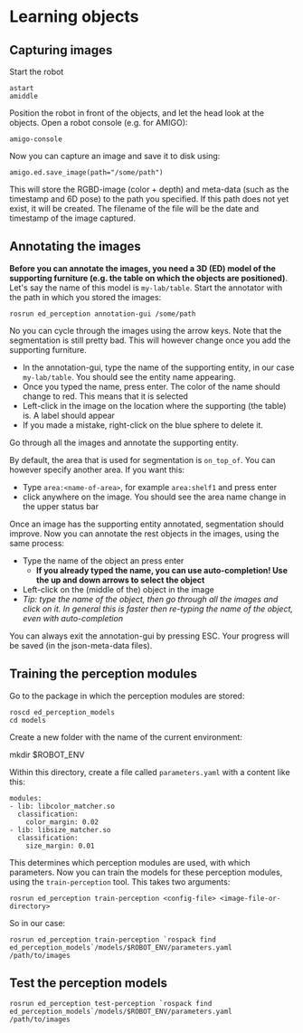# Learning objects

## Capturing images

Start the robot

    astart
    amiddle

Position the robot in front of the objects, and let the head look at the objects. Open a robot console (e.g. for AMIGO):

    amigo-console

Now you can capture an image and save it to disk using:

    amigo.ed.save_image(path="/some/path")

This will store the RGBD-image (color + depth) and meta-data (such as the timestamp and 6D pose) to the path you specified. If this path does not yet exist, it will be created. The filename of the file will be the date and timestamp of the image captured.

## Annotating the images

**Before you can annotate the images, you need a 3D (ED) model of the supporting furniture (e.g. the table on which the objects are positioned)**. Let's say the name of this model is `my-lab/table`. Start the annotator with the path in which you stored the images:

    rosrun ed_perception annotation-gui /some/path

No you can cycle through the images using the arrow keys. Note that the segmentation is still pretty bad. This will however change once you add the supporting furniture.

  * In the annotation-gui, type the name of the supporting entity, in our case `my-lab/table`. You should see the entity name appearing.
  * Once you typed the name, press enter. The color of the name should change to red. This means that it is selected
  * Left-click in the image on the location where the supporting (the table) is. A label should appear
  * If you made a mistake, right-click on the blue sphere to delete it.

Go through all the images and annotate the supporting entity.

By default, the area that is used for segmentation is `on_top_of`. You can however specify another area. If you want this:

  * Type `area:<name-of-area>`, for example `area:shelf1` and press enter
  * click anywhere on the image. You should see the area name change in the upper status bar

Once an image has the supporting entity annotated, segmentation should improve. Now you can annotate the rest objects in the images, using the same process:

  * Type the name of the object an press enter
    * **If you already typed the name, you can use auto-completion! Use the up and down arrows to select the object**
  * Left-click on the (middle of the) object in the image
  * *Tip: type the name of the object, then go through all the images and click on it. In general this is faster then re-typing the name of the object, even with auto-completion*

You can always exit the annotation-gui by pressing ESC. Your progress will be saved (in the json-meta-data files).

## Training the perception modules

Go to the package in which the perception modules are stored:

    roscd ed_perception_models
    cd models

Create a new folder with the name of the current environment:

   mkdir $ROBOT_ENV

Within this directory, create a file called `parameters.yaml` with a content like this:

    modules:
    - lib: libcolor_matcher.so
      classification:
        color_margin: 0.02
    - lib: libsize_matcher.so
      classification:
        size_margin: 0.01

This determines which perception modules are used, with which parameters. Now you can train the models for these perception modules, using the `train-perception` tool. This takes two arguments:

    rosrun ed_perception train-perception <config-file> <image-file-or-directory>

So in our case:

    rosrun ed_perception train-perception `rospack find ed_perception_models`/models/$ROBOT_ENV/parameters.yaml /path/to/images

## Test the perception models

    rosrun ed_perception test-perception `rospack find ed_perception_models`/models/$ROBOT_ENV/parameters.yaml /path/to/images

